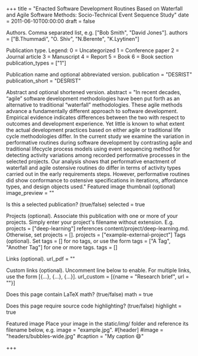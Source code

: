 +++ title = "Enacted Software Development Routines Based on Waterfall and Agile Software Methods: Socio-Technical Event Sequence Study" date = 2011-06-10T00:00:00 draft = false

Authors. Comma separated list, e.g. ["Bob Smith", "David Jones"].
authors = ["B.Thummadi", "O. Shiv", "N.Berente", "K.Lyytinen"]

Publication type.
Legend:
0 = Uncategorized
1 = Conference paper
2 = Journal article
3 = Manuscript
4 = Report
5 = Book
6 = Book section
publication_types = ["1"]

Publication name and optional abbreviated version.
publication = "DESRIST" publication_short = "DESRIST"

Abstract and optional shortened version.
abstract = "In recent decades, “agile” software development methodologies have been put forth as an alternative to traditional “waterfall” methodologies. These agile methods advance a fundamentally different approach to software development. Empirical evidence indicates differences between the two with respect to outcomes and development experience. Yet little is known to what extent the actual development practices based on either agile or traditional life cycle methodologies differ. In the current study we examine the variation in performative routines during software development by contrasting agile and traditional lifecycle process models using event sequencing method for detecting activity variations among recorded performative processes in the selected projects. Our analysis shows that performative enactment of waterfall and agile ostensive routines do differ in terms of activity types carried out in the early requirements steps. However, performative routines did show conformance to ostensive specifications in iterations, affordance types, and design objects used."
Featured image thumbnail (optional)
image_preview = ""

Is this a selected publication? (true/false)
selected = true

Projects (optional).
Associate this publication with one or more of your projects.
Simply enter your project's filename without extension.
E.g. projects = ["deep-learning"] references content/project/deep-learning.md.
Otherwise, set projects = [].
projects = ["example-external-project"]
Tags (optional).
Set tags = [] for no tags, or use the form tags = ["A Tag", "Another Tag"] for one or more tags.
tags = []

Links (optional).
url_pdf = ""

Custom links (optional).
Uncomment line below to enable. For multiple links, use the form [{...}, {...}, {...}].
url_custom = [{name = "Research brief", url = ""}]

Does this page contain LaTeX math? (true/false)
math = true

Does this page require source code highlighting? (true/false)
highlight = true

Featured image
Place your image in the static/img/ folder and reference its filename below, e.g. image = "example.jpg".
#[header] #image = "headers/bubbles-wide.jpg" #caption = "My caption 😄"

+++
